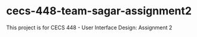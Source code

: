 # cecs-448-team-sagar-assignment2
This project is for CECS 448 - User Interface Design: Assignment 2
